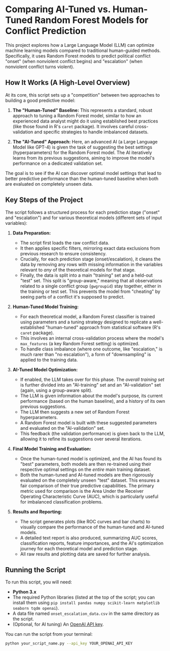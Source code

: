 # Comparing AI-Tuned vs. Human-Tuned Random Forest Models for Conflict Prediction

This project explores how a Large Language Model (LLM) can optimize machine learning models compared to traditional human-guided methods. Specifically, it uses Random Forest models to predict political conflict "onset" (when nonviolent conflict begins) and "escalation" (when nonviolent conflict turns violent).

## How It Works (A High-Level Overview)

At its core, this script sets up a "competition" between two approaches to building a good predictive model:

1.  **The "Human-Tuned" Baseline:** This represents a standard, robust approach to tuning a Random Forest model, similar to how an experienced data analyst might do it using established best practices (like those found in R's `caret` package). It involves careful cross-validation and specific strategies to handle imbalanced datasets.

2.  **The "AI-Tuned" Approach:** Here, an advanced AI (a Large Language Model like GPT-4) is given the task of suggesting the best settings (hyperparameters) for the Random Forest model. The AI iteratively learns from its previous suggestions, aiming to improve the model's performance on a dedicated validation set.

The goal is to see if the AI can discover optimal model settings that lead to better predictive performance than the human-tuned baseline when both are evaluated on completely unseen data.

## Key Steps of the Project

The script follows a structured process for each prediction stage ("onset" and "escalation") and for various theoretical models (different sets of input variables):

1.  **Data Preparation:**
    * The script first loads the raw conflict data.
    * It then applies specific filters, mirroring exact data exclusions from previous research to ensure consistency.
    * Crucially, for each prediction stage (onset/escalation), it cleans the data by removing any rows with missing information in the variables relevant to *any* of the theoretical models for that stage.
    * Finally, the data is split into a main "training" set and a held-out "test" set. This split is "group-aware," meaning that all observations related to a single conflict group (`gwgroupid`) stay together, either in the training or test set. This prevents the model from "cheating" by seeing parts of a conflict it's supposed to predict.

2.  **Human-Tuned Model Training:**
    * For each theoretical model, a Random Forest classifier is trained using parameters and a tuning strategy designed to replicate a well-established "human-tuned" approach from statistical software (R's `caret` package).
    * This involves an internal cross-validation process where the model's `max_features` (a key Random Forest setting) is optimized.
    * To handle class imbalance (where one outcome, like "escalation," is much rarer than "no escalation"), a form of "downsampling" is applied to the training data.

3.  **AI-Tuned Model Optimization:**
    * If enabled, the LLM takes over for this phase. The *overall training set* is further divided into an "AI-training" set and an "AI-validation" set (again, using a group-aware split).
    * The LLM is given information about the model's purpose, its current performance (based on the human baseline), and a history of its own previous suggestions.
    * The LLM then suggests a new set of Random Forest hyperparameters.
    * A Random Forest model is built with these suggested parameters and evaluated on the "AI-validation" set.
    * This feedback (the validation performance) is given back to the LLM, allowing it to refine its suggestions over several iterations.

4.  **Final Model Training and Evaluation:**
    * Once the human-tuned model is optimized, and the AI has found its "best" parameters, both models are then re-trained using their respective optimal settings on the *entire* main training dataset.
    * Both the human-tuned and AI-tuned models are then rigorously evaluated on the completely unseen "test" dataset. This ensures a fair comparison of their true predictive capabilities. The primary metric used for comparison is the Area Under the Receiver Operating Characteristic Curve (AUC), which is particularly useful for imbalanced classification problems.

5.  **Results and Reporting:**
    * The script generates plots (like ROC curves and bar charts) to visually compare the performance of the human-tuned and AI-tuned models.
    * A detailed text report is also produced, summarizing AUC scores, classification reports, feature importances, and the AI's optimization journey for each theoretical model and prediction stage.
    * All raw results and plotting data are saved for further analysis.

## Running the Script

To run this script, you will need:

* **Python 3.x**
* The required Python libraries (listed at the top of the script; you can install them using `pip install pandas numpy scikit-learn matplotlib seaborn tqdm openai`).
* A data file named `onset_escalation_data.csv` in the same directory as the script.
* (Optional, for AI tuning) An [OpenAI API key](https://platform.openai.com/account/api-keys).

You can run the script from your terminal:

```bash
python your_script_name.py --api_key YOUR_OPENAI_API_KEY